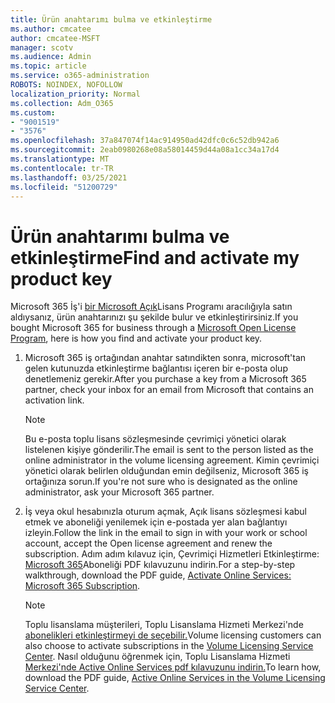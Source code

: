 ```yaml
---
title: Ürün anahtarımı bulma ve etkinleştirme
ms.author: cmcatee
author: cmcatee-MSFT
manager: scotv
ms.audience: Admin
ms.topic: article
ms.service: o365-administration
ROBOTS: NOINDEX, NOFOLLOW
localization_priority: Normal
ms.collection: Adm_O365
ms.custom:
- "9001519"
- "3576"
ms.openlocfilehash: 37a847074f14ac914950ad42dfc0c6c52db942a6
ms.sourcegitcommit: 2eab0980268e08a58014459d44a08a1cc34a17d4
ms.translationtype: MT
ms.contentlocale: tr-TR
ms.lasthandoff: 03/25/2021
ms.locfileid: "51200729"
---
```

# <a name="find-and-activate-my-product-key"></a><span data-ttu-id="ee9a8-102">Ürün anahtarımı bulma ve etkinleştirme</span><span class="sxs-lookup"><span data-stu-id="ee9a8-102">Find and activate my product key</span></span>

<span data-ttu-id="ee9a8-103">Microsoft 365 İş'i [bir Microsoft Açık](https://go.microsoft.com/fwlink/p/?LinkID=613298)Lisans Programı aracılığıyla satın aldıysanız, ürün anahtarınızı şu şekilde bulur ve etkinleştirirsiniz.</span><span class="sxs-lookup"><span data-stu-id="ee9a8-103">If you bought Microsoft 365 for business through a [Microsoft Open License Program](https://go.microsoft.com/fwlink/p/?LinkID=613298), here is how you find and activate your product key.</span></span>

1. <span data-ttu-id="ee9a8-104">Microsoft 365 iş ortağından anahtar satındikten sonra, microsoft'tan gelen kutunuzda etkinleştirme bağlantısı içeren bir e-posta olup denetlemeniz gerekir.</span><span class="sxs-lookup"><span data-stu-id="ee9a8-104">After you purchase a key from a Microsoft 365 partner, check your inbox for an email from Microsoft that contains an activation link.</span></span>

    > [!NOTE]
    > <span data-ttu-id="ee9a8-105">Bu e-posta toplu lisans sözleşmesinde çevrimiçi yönetici olarak listelenen kişiye gönderilir.</span><span class="sxs-lookup"><span data-stu-id="ee9a8-105">The email is sent to the person listed as the online administrator in the volume licensing agreement.</span></span> <span data-ttu-id="ee9a8-106">Kimin çevrimiçi yönetici olarak belirlen olduğundan emin değilseniz, Microsoft 365 iş ortağınıza sorun.</span><span class="sxs-lookup"><span data-stu-id="ee9a8-106">If you're not sure who is designated as the online administrator, ask your Microsoft 365 partner.</span></span>
1. <span data-ttu-id="ee9a8-107">İş veya okul hesabınızla oturum açmak, Açık lisans sözleşmesi kabul etmek ve aboneliği yenilemek için e-postada yer alan bağlantıyı izleyin.</span><span class="sxs-lookup"><span data-stu-id="ee9a8-107">Follow the link in the email to sign in with your work or school account, accept the Open license agreement and renew the subscription.</span></span> <span data-ttu-id="ee9a8-108">Adım adım kılavuz için, Çevrimiçi Hizmetleri Etkinleştirme: [Microsoft 365](https://go.microsoft.com/fwlink/p/?LinkId=618100)Aboneliği PDF kılavuzunu indirin.</span><span class="sxs-lookup"><span data-stu-id="ee9a8-108">For a step-by-step walkthrough, download the PDF guide, [Activate Online Services: Microsoft 365 Subscription](https://go.microsoft.com/fwlink/p/?LinkId=618100).</span></span>

    > [!NOTE]
    > <span data-ttu-id="ee9a8-109">Toplu lisanslama müşterileri, Toplu Lisanslama Hizmeti Merkezi'nde [abonelikleri etkinleştirmeyi de seçebilir.](https://go.microsoft.com/fwlink/p/?LinkID=282016)</span><span class="sxs-lookup"><span data-stu-id="ee9a8-109">Volume licensing customers can also choose to activate subscriptions in the [Volume Licensing Service Center](https://go.microsoft.com/fwlink/p/?LinkID=282016).</span></span> <span data-ttu-id="ee9a8-110">Nasıl olduğunu öğrenmek için, Toplu Lisanslama Hizmeti [Merkezi'nde Active Online Services pdf kılavuzunu indirin.](https://go.microsoft.com/fwlink/p/?LinkId=618096)</span><span class="sxs-lookup"><span data-stu-id="ee9a8-110">To learn how, download the PDF guide, [Active Online Services in the Volume Licensing Service Center](https://go.microsoft.com/fwlink/p/?LinkId=618096).</span></span>